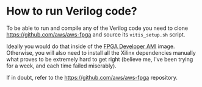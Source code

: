 # How to run Verilog code?

To be able to run and compile any of the Verilog code you need to clone https://github.com/aws/aws-fpga
and source its `vitis_setup.sh` script.

Ideally you would do that inside of the [FPGA Developer AMI](https://aws.amazon.com/marketplace/pp/prodview-gimv3gqbpe57k)
image. Otherwise, you will also need to install all the Xilinx dependencies manually what proves to be extremely hard
to get right (believe me, I've been trying for a week, and each time failed miserably).

If in doubt, refer to the https://github.com/aws/aws-fpga repository.
